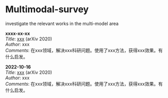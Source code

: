 # Multimodal-survey
investigate the relevant works in the multi-model area

<b>xxxx-xx-xx</b><br>
<i>Title</i>: <a href="https://arxiv.org/pdf/2004.15015.pdf">xxx</a> (arXiv 2020)<br>
<i>Author</i>: xxx<br>
<i>Comments</i>: 在xxx领域，解决xxx科研问题。使用了xxx方法，获得xxx效果。有什么启发。
</br>

<b>2022-10-16</b><br>
<i>Title</i>: <a href="https://arxiv.org/pdf/2004.15015.pdf">xxx</a> (arXiv 2020)<br>
<i>Author</i>: xxx<br>
<i>Comments</i>: 在xxx领域，解决xxx科研问题。使用了xxx方法，获得xxx效果。有什么启发。
</br>
